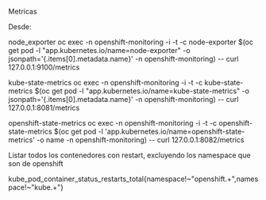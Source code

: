 Metricas

Desde:

node_exporter
oc exec -n openshift-monitoring -i -t -c node-exporter $(oc get pod -l "app.kubernetes.io/name=node-exporter" -o jsonpath='{.items[0].metadata.name}' -n openshift-monitoring) -- curl 127.0.0.1:9100/metrics

kube-state-metrics
oc exec -n openshift-monitoring -i -t -c kube-state-metrics $(oc get pod -l "app.kubernetes.io/name=kube-state-metrics" -o jsonpath='{.items[0].metadata.name}' -n openshift-monitoring) -- curl 127.0.0.1:8081/metrics

openshift-state-metrics
oc exec -n openshift-monitoring -i -t -c openshift-state-metrics $(oc get pod -l 'app.kubernetes.io/name=openshift-state-metrics' -o name -n openshift-monitoring) -- curl 127.0.0.1:8082/metrics


Listar todos los contenedores con restart, excluyendo los namespace que son de openshift

kube_pod_container_status_restarts_total{namespace!~"openshift.+",namespace!~"kube.+"}